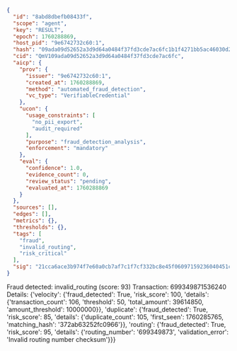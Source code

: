 ```json
{
  "id": "8abd8dbefb08433f",
  "scope": "agent",
  "key": "RESULT",
  "epoch": 1760288869,
  "host_pid": "9e6742732c60:1",
  "hash": "09ada09d52652a3d9d64a0484f37fd3cde7ac6fc1b1f4271bb5ac46030d21fe5",
  "cid": "QmV109ada09d52652a3d9d64a0484f37fd3cde7ac6fc",
  "aicp": {
    "prov": {
      "issuer": "9e6742732c60:1",
      "created_at": 1760288869,
      "method": "automated_fraud_detection",
      "vc_type": "VerifiableCredential"
    },
    "ucon": {
      "usage_constraints": [
        "no_pii_export",
        "audit_required"
      ],
      "purpose": "fraud_detection_analysis",
      "enforcement": "mandatory"
    },
    "eval": {
      "confidence": 1.0,
      "evidence_count": 0,
      "review_status": "pending",
      "evaluated_at": 1760288869
    }
  },
  "sources": [],
  "edges": [],
  "metrics": {},
  "thresholds": {},
  "tags": [
    "fraud",
    "invalid_routing",
    "risk_critical"
  ],
  "sig": "21cca6ace3b974f7e60a0cb7af7c1f7cf332bc8e45f06097159236040451c86d"
}
```

Fraud detected: invalid_routing (score: 93)
Transaction: 699349871536240
Details: {'velocity': {'fraud_detected': True, 'risk_score': 100, 'details': {'transaction_count': 106, 'threshold': 50, 'total_amount': 39614850, 'amount_threshold': 10000000}}, 'duplicate': {'fraud_detected': True, 'risk_score': 85, 'details': {'duplicate_count': 105, 'first_seen': 1760285765, 'matching_hash': '372ab63252fc0966'}}, 'routing': {'fraud_detected': True, 'risk_score': 95, 'details': {'routing_number': '699349873', 'validation_error': 'Invalid routing number checksum'}}}